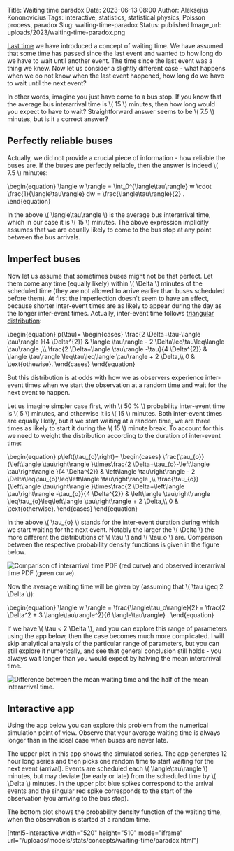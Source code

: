 Title: Waiting time paradox
Date: 2023-06-13 08:00
Author: Aleksejus Kononovicius
Tags: interactive, statistics, statistical physics, Poisson process, paradox
Slug: waiting-time-paradox
Status: published
Image_url: uploads/2023/waiting-time-paradox.png

[Last time]({filename}/articles/2023/waiting-time-distribution.md) we have
introduced a concept of waiting time. We have assumed that some time has
passed since the last event and wanted to how long do we have to wait until
another event. The time since the last event was a thing we knew.  Now let
us consider a slightly different case - what happens when we do not know
when the last event happened, how long do we have to wait until the next
event?

In other words, imagine you just have come to a bus stop. If you know that
the average bus interarrival time is \\\( 15 \\\) minutes, then how long
would you expect to have to wait? Straightforward answer seems to be
\\\( 7.5 \\\) minutes, but is it a correct answer?
<!--more-->

## Perfectly reliable buses

Actually, we did not provide a crucial piece of information - how reliable the
buses are. If the buses are perfectly reliable, then the answer is indeed
\\\( 7.5 \\\) minutes:

\begin{equation}
\langle w \rangle = \int\_0^{\langle\tau\rangle} w \cdot \frac{1}{\langle\tau\rangle} dw = \frac{\langle\tau\rangle}{2} .
\end{equation}

In the above \\\( \langle\tau\rangle \\\) is the average bus interarrival
time, which in our case it is \\\( 15 \\\) minutes. The above expression
implicitly assumes that we are equally likely to come to the bus stop at any
point between the bus arrivals.

## Imperfect buses

Now let us assume that sometimes buses might not be that perfect. Let them
come any time (equally likely) within \\\( \Delta \\\) minutes of the
scheduled time (they are not allowed to arrive earlier than buses scheduled
before them). At first the imperfection doesn't seem to have an effect,
because shorter inter-event times are as likely to appear during the day as
the longer inter-event times. Actually, inter-event time follows [triangular
distribution](https://en.wikipedia.org/wiki/Triangular_distribution):

\begin{equation}
    p(\tau)=
        \begin{cases}
            \frac{2 \Delta+\tau-\langle \tau\rangle }{4 \Delta^{2}} &
                \langle \tau\rangle - 2 \Delta\leq\tau\leq\langle \tau\rangle ,\\\\
            \frac{2 \Delta+\langle \tau\rangle -\tau}{4 \Delta^{2}} &
                \langle \tau\rangle \leq\tau\leq\langle \tau\rangle + 2 \Delta,\\\\
            0 & \text{othewise}.
        \end{cases}
\end{equation}

But this distribution is at odds with how we as observers experience
inter-event times when we start the observation at a random time and wait
for the next event to happen.

Let us imagine simpler case first, with \\\( 50 \% \\\) probability
inter-event time is \\\( 5 \\\) minutes, and otherwise it is \\\( 15 \\\)
minutes. Both inter-event times are equally likely, but if we start waiting
at a random time, we are three times as likely to start it during the \\\(
15 \\\) minute break. To account for this we need to weight the
distribution according to the duration of inter-event time:

\begin{equation}
    p\left(\tau\_{o}\right)=
        \begin{cases}
            \frac{\tau\_{o}}{\left\langle \tau\right\rangle }\times\frac{2 \Delta+\tau\_{o}-\left\langle \tau\right\rangle }{4 \Delta^{2}}
                & \left\langle \tau\right\rangle - 2 \Delta\leq\tau\_{o}\leq\left\langle \tau\right\rangle ,\\\\
            \frac{\tau\_{o}}{\left\langle \tau\right\rangle }\times\frac{2 \Delta+\left\langle \tau\right\rangle -\tau\_{o}}{4 \Delta^{2}}
                & \left\langle \tau\right\rangle \leq\tau\_{o}\leq\left\langle \tau\right\rangle + 2 \Delta,\\\\
            0 & \text{otherwise}.
        \end{cases}
\end{equation}

In the above \\\( \tau\_{o} \\\) stands for the inter-event duration during
which we start waiting for the next event. Notably the larger the
\\\( \Delta \\\) the more different the distributions of \\\( \tau \\\) and
\\\( \tau\_o \\\) are. Comparison between the respective probability density
functions is given in the figure below.

![Comparison of interarrival time PDF (red curve) and observed
interarrival time PDF (green
curve).]({static}/uploads/2023/waiting-time-paradox-real-observed.png
"Comparison of interarrival time PDF (red curve) and observed
interarrival time PDF (green curve).")

Now the average waiting time will be given by (assuming that
\\\( \tau \geq 2 \Delta \\\)):

\begin{equation}
\langle w \rangle = \frac{\langle\tau\_o\rangle}{2} =
    \frac{2 \Delta^2 + 3 \langle\tau\rangle^2}{6 \langle\tau\rangle} .
\end{equation}

If we have \\\( \tau < 2 \Delta \\\), and you can explore this range of
parameters using the app below, then the case becomes much more complicated.
I will skip analytical analysis of the particular range of parameters, but
you can still explore it numerically, and see that general conclusion still
holds - you always wait longer than you would expect by halving the mean
interarrival time.

![Difference between the mean waiting time and the half of the mean
interarrival
time.]({static}/uploads/2023/waiting-time-paradox-delay.png
"Difference between the mean waiting time and the half of the mean
interarrival time")

## Interactive app

Using the app below you can explore this problem from the numerical
simulation point of view. Observe that your average waiting time is always
longer than in the ideal case when buses are never late.

The upper plot in this app shows the simulated series.  The app generates 12
hour long series and then picks one random time to start waiting for the
next event (arrival). Events are scheduled each \\\( \langle\tau\rangle \\\)
minutes, but may deviate (be early or late) from the scheduled time by \\\(
\Delta \\\) minutes.  In the upper plot blue spikes correspond to the
arrival events and the singular red spike corresponds to the start of the
observation (you arriving to the bus stop).

The bottom plot shows the probability density function of the
waiting time, when the observation is started at a random time.

[html5-interactive width="520" height="510" mode="iframe"
url="/uploads/models/stats/concepts/waiting-time/paradox.html"]
